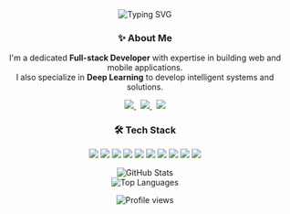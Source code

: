 <div align="center">

  <img src="https://readme-typing-svg.herokuapp.com?font=Montserrat&weight=700&size=28&duration=3000&pause=1000&color=00ADB5&center=true&vCenter=true&width=600&lines=Hi+there!+I'm+Revando+👋;Welcome+to+my+GitHub+Universe!" alt="Typing SVG" />

  <br />

  <h3>✨ About Me</h3>
  <p>
    I'm a dedicated <strong>Full-stack Developer</strong> with expertise in building web and mobile applications.<br />
    I also specialize in <strong>Deep Learning</strong> to develop intelligent systems and solutions.
  </p>

  <p align="center">
    <a href="https://instagram.com/rvndars" target="_blank">
      <img src="https://img.shields.io/badge/Instagram-E4405F?style=for-the-badge&logo=instagram&logoColor=white" />
    </a>
    &nbsp;
    <a href="https://www.kaggle.com/revandoaruperes" target="_blank">
      <img src="https://img.shields.io/badge/Kaggle-20BEFF?style=for-the-badge&logo=kaggle&logoColor=white" />
    </a>
    &nbsp;
    <a href="https://www.linkedin.com/in/revando-aruperes-072723286/" target="_blank">
      <img src="https://img.shields.io/badge/LinkedIn-0077B5?style=for-the-badge&logo=linkedin&logoColor=white" />
    </a>
  </p>

  <h3>🛠️ Tech Stack</h3>
  <p>
    <img src="https://img.shields.io/badge/-JavaScript-F7DF1E?style=flat-square&logo=javascript&logoColor=black" />
    <img src="https://img.shields.io/badge/-TypeScript-3178C6?style=flat-square&logo=typescript&logoColor=white" />
    <img src="https://img.shields.io/badge/-React-61DAFB?style=flat-square&logo=react&logoColor=black" />
    <img src="https://img.shields.io/badge/-React_Native-61DAFB?style=flat-square&logo=react&logoColor=black" />
    <img src="https://img.shields.io/badge/-Express.js-000000?style=flat-square&logo=express&logoColor=white" />
    <img src="https://img.shields.io/badge/-Node.js-339933?style=flat-square&logo=node.js&logoColor=white" />
    <img src="https://img.shields.io/badge/-Flask-000000?style=flat-square&logo=flask&logoColor=white" />
    <img src="https://img.shields.io/badge/-Python-3776AB?style=flat-square&logo=python&logoColor=white" />
    <img src="https://img.shields.io/badge/-TensorFlow-FF6F00?style=flat-square&logo=tensorflow&logoColor=white" />
    <img src="https://img.shields.io/badge/-MongoDB-47A248?style=flat-square&logo=mongodb&logoColor=white" />
  </p>

  <p>
    <img src="https://github-readme-stats.vercel.app/api?username=Aruperes&show_icons=true&theme=tokyonight&hide_title=true&count_private=true&hide_rank=true" alt="GitHub Stats" />
    <br />
    <img src="https://github-readme-stats.vercel.app/api/top-langs/?username=Aruperes&layout=compact&theme=tokyonight&hide_title=true" alt="Top Languages" />
  </p>

  <img src="https://komarev.com/ghpvc/?username=Aruperes&style=flat-square&color=blue" alt="Profile views" />

</div>
